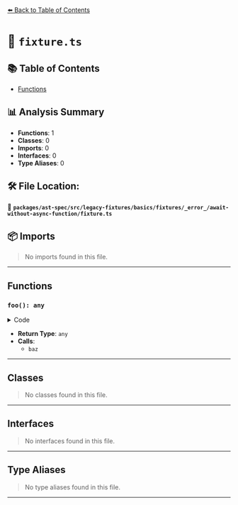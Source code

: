 [⬅️ Back to Table of Contents](../../../../../../../../index.md)

# 📄 `fixture.ts`

## 📚 Table of Contents

- [Functions](#functions)

## 📊 Analysis Summary

- **Functions**: 1
- **Classes**: 0
- **Imports**: 0
- **Interfaces**: 0
- **Type Aliases**: 0

## 🛠️ File Location:
📂 **`packages/ast-spec/src/legacy-fixtures/basics/fixtures/_error_/await-without-async-function/fixture.ts`**

## 📦 Imports

> No imports found in this file.


---

## Functions

### `foo(): any`

<details><summary>Code</summary>

```ts
function foo() {
  const bar = await baz();
  return bar.qux;
}
```
</details>

- **Return Type**: `any`
- **Calls**:
  - `baz`

---

## Classes

> No classes found in this file.


---

## Interfaces

> No interfaces found in this file.


---

## Type Aliases

> No type aliases found in this file.


---